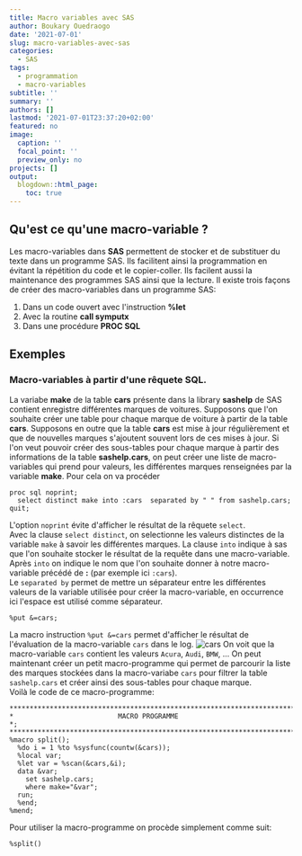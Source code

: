 ```yaml
---
title: Macro variables avec SAS
author: Boukary Ouedraogo
date: '2021-07-01'
slug: macro-variables-avec-sas
categories:
  - SAS
tags:
  - programmation
  - macro-variables
subtitle: ''
summary: ''
authors: []
lastmod: '2021-07-01T23:37:20+02:00'
featured: no
image:
  caption: ''
  focal_point: ''
  preview_only: no
projects: []
output:
  blogdown::html_page:
    toc: true
---
```

## Qu'est ce qu'une macro-variable ?

Les macro-variables dans **SAS** permettent de stocker et de substituer du texte dans un programme SAS.
Ils facilitent ainsi la programmation en évitant la répétition du code et le copier-coller.
Ils facilent aussi la maintenance des programmes SAS ainsi que la lecture.
Il existe trois façons de créer des macro-variables dans un programme SAS:
<ol classe="list_ord">
<li> Dans un code ouvert avec l'instruction <strong>%let </strong></li>
<li> Avec la routine <strong>call symputx </strong></li>
<li> Dans une procédure <strong>PROC SQL </strong> </li>
</ol>

## Exemples 
### Macro-variables à partir d'une rêquete SQL.
La variabe **make** de la table **cars** présente dans la library **sashelp** de SAS contient enregistre différentes marques de voitures. Supposons que l'on souhaite créer une table pour chaque marque de voiture à partir de la table **cars**. Supposons en outre que la table **cars** est mise à jour régulièrement et que de nouvelles marques s'ajoutent souvent lors de ces mises à jour. Si l'on veut pouvoir créer des sous-tables pour chaque marque à partir des informations de la table **sashelp.cars**, on peut créer une liste de macro-variables qui prend pour valeurs, les différentes marques renseignées par la variable **make**.
Pour cela on va procéder 

```sas
proc sql noprint;
  select distinct make into :cars  separated by " " from sashelp.cars;
quit;
```
L'option `noprint` évite d'afficher le résultat de la rêquete `select`. <br>
Avec la clause `select distinct`, on selectionne les valeurs distinctes de la variable `make` à savoir les différentes marques. La clause `into` indique à sas que l'on souhaite stocker le résultat de la requête dans une macro-variable. Après `into` on indique le nom que l'on souhaite donner à notre macro-variable précédé de **:** (par exemple ici `:cars`). <br> Le `separated by` permet de mettre un séparateur entre les différentes valeurs de la variable utilisée pour créer la macro-variable, en occurrence ici l'espace est utilisé comme séparateur.

```sas
%put &=cars;
```
La macro instruction `%put &=cars` permet d'afficher le résultat de l'évaluation de la macro-variable `cars` dans le log.
 ![cars](/img/sas_img/macros_var/mcvar_cars.png)
 On voit que la macro-variable `cars` contient les valeurs `Acura`, `Audi`, `BMW`, ...
 On peut maintenant créer un petit macro-programme qui permet de parcourir la liste des marques stockées dans la macro-variabe `cars` pour filtrer la table `sashelp.cars` et créer ainsi des sous-tables pour chaque marque.<br>
 Voilà le code de ce macro-programme:
```sas
***********************************************************************************;
*                          MACRO PROGRAMME                                        *;
***********************************************************************************;
%macro split();
  %do i = 1 %to %sysfunc(countw(&cars));
  %local var;
  %let var = %scan(&cars,&i);
  data &var;
    set sashelp.cars;
    where make="&var";
  run;
  %end;
%mend;
```
Pour utiliser la macro-programme on procède simplement comme suit:
```sas
%split()
```







